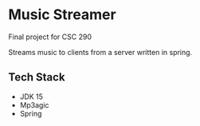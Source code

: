 # Music Streamer

Final project for CSC 290

Streams music to clients from a server written in spring.

## Tech Stack
- JDK 15
- Mp3agic
- Spring